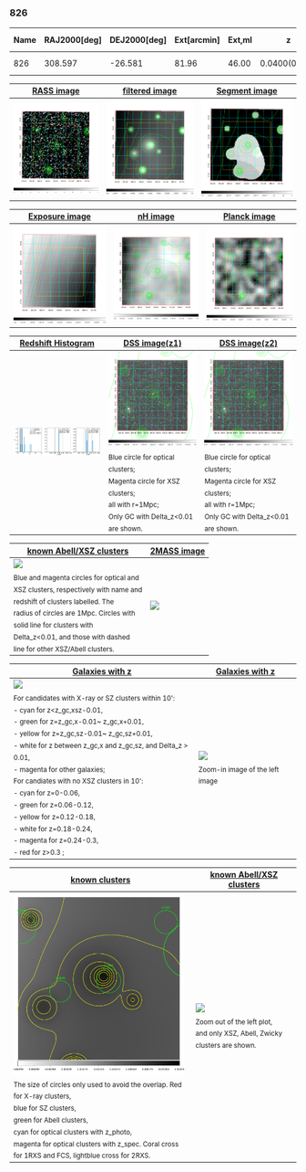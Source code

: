 <div STYLE="page-break-after: always;"></div>

### 826

|Name|RAJ2000[deg]|DEJ2000[deg] |Ext[arcmin]| Ext,ml | z | z_src| C|GC(XSZ,Delta_z<0.01)| GC(OPT,Delta_z<0.01)|GC| R_sig[arcmin] | R500[arcmin] | R500[Mpc]| CRsig[c/s] | CR500[c/s] |L500[1E44 erg/s]|F500[1E-12 erg/s/cm^2]| M500[1E14 Msun]|Tx[keV]|Cnt_sig|Beta|Rc[arcmin]|Comment|Alias|
|---|---|---|---|---|---|------|---|--------|---------|----------|---|---|---|---|---|---|---|---|---|---|---|---|---|---|
|826| 308.597| -26.581| 81.96| 46.00| 0.0400(0.005)| z1,| G| -| -| N, W| 12.700| 11.645| 0.553| 0.122(0.067)| 0.121(0.066)| 0.068(0.031)| 1.812(0.832)| 0.50(0.12)| 1.41(0.21)| 54.6| 0.731(-0.162+0.179)| 5.288(-1.774+1.863)| -| t722|

|[RASS image](../image/826/826_img.pdf)|[filtered image](../image/826/826_fil.pdf)|[Segment image](../image/826/826_seg.pdf)|
|-------------------|--------------------|-------------------|
| <img src="../image/826/826_img.png" width="300">  | <img src="../image/826/826_fil.png" width="300">   | <img src="../image/826/826_seg.png" width="300">  |

|[Exposure image](../image/826/826_mex.pdf)| [nH image](../image/826/826_nh.pdf)| [Planck image](../image/826/826_p.pdf)|
|-------------------|--------------------|-------------------|
|<img src="../image/826/826_mex.png" width="300">   | <img src="../image/826/826_nh.png" width="300">    | <img src="../image/826/826_p.png" width="300"> |

|[Redshift Histogram](../image/826/826_zg.pdf) | [DSS image(z1)](../image/826/826_dss_z1.pdf)      |  [DSS image(z2)](../image/826/826_dss_z2.pdf)    |
|-------------------|--------------------|-------------------|
|<img src="../image/826/826_zg.png" width="300"> |<img src="../image/826/826_dss_z1.png" width="300"> <sub><br>Blue circle for optical clusters; <br>Magenta circle for XSZ clusters; <br>all with r=1Mpc; <br>Only GC with Delta_z<0.01 are shown. </sub>| <img src="../image/826/826_dss_z2.png" width="300"><sub><br>Blue circle for optical clusters; <br>Magenta circle for XSZ clusters; <br>all with r=1Mpc; <br>Only GC with Delta_z<0.01 are shown. </sub> |

|[known Abell/XSZ clusters](../image/826/826_m.pdf) | [2MASS image](../image/826/826_2mass.pdf)      |
|-------------------|-------------------|
|<img src=../image/826/826_m.png width="300"> <br><sub>Blue and magenta circles for optical and <br>XSZ clusters, respectively with name and <br>redshift of clusters labelled. The <br>radius of circles are 1Mpc. Circles with <br>solid line for clusters with <br>Delta_z<0.01, and those with dashed <br>line for other XSZ/Abell clusters.        </sub>|<img src="../image/826/826_2mass.png" width="300">  |

|[Galaxies with z](../image/826/826_opt_ned.pdf) |[Galaxies with z](../image/826/826_opt_ned_zoom.pdf) |
|-------------------|-------------------|
| <img src=../image/826/826_opt_ned.png width="300"> <br><sub> For candidates with X-ray or SZ clusters within 10': <br> - cyan for z<z_gc,xsz-0.01, <br> - green for z=z_gc,x-0.01~ z_gc,x+0.01, <br> - yellow for z=z_gc,sz-0.01~ z_gc,sz+0.01, <br> - white for z between z_gc,x and z_gc,sz, and Delta_z > 0.01, <br> - magenta for other galaxies; <br>For candiates with no XSZ clusters in 10': <br> - cyan for z=0-0.06, <br> - green for z=0.06-0.12, <br> - yellow for z=0.12-0.18, <br> - white for z=0.18-0.24, <br> - magenta for z=0.24-0.3, <br> - red for z>0.3 ;  </sub>|<img src=../image/826/826_opt_ned_zoom.png width="300">  <br><sub> Zoom-in image of the left image</sub>|

|[known clusters](../image/826/826_gc.pdf) |[known Abell/XSZ clusters](../image/826/826_gc_large.pdf) |
|-------------------|-------------------|
| <img src=../image/826/826_gc.png width="300"> <br><sub> The size of circles only used to avoid the overlap. Red for X-ray clusters, <br> blue for SZ clusters, <br> green for Abell clusters, <br> cyan for optical clusters with z_photo, <br> magenta for optical clusters with z_spec. Coral cross for 1RXS and FCS, lightblue cross for 2RXS. </sub>|<img src=../image/826/826_gc_large.png width="300"> <br><sub> Zoom out of the left plot, <br> and only XSZ, Abell, Zwicky clusters are shown. </sub> |



